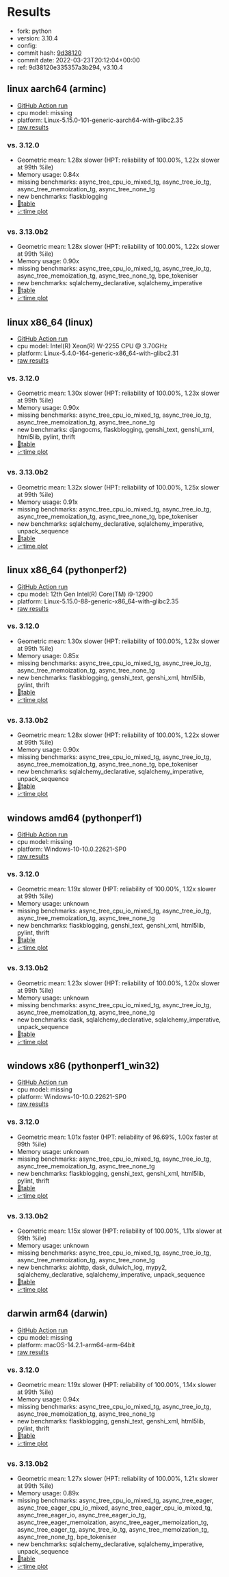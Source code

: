 # Results

- fork: python
- version: 3.10.4
- config: 
- commit hash: [9d38120](https://github.com/python/cpython/commit/9d38120)
- commit date: 2022-03-23T20:12:04+00:00
- ref: 9d38120e335357a3b294, v3.10.4

## linux aarch64 (arminc)

- [GitHub Action run](https://github.com/faster-cpython/benchmarking/actions/runs/8924024762)
- cpu model: missing
- platform: Linux-5.15.0-101-generic-aarch64-with-glibc2.35
- [raw results](bm-20220323-arminc-aarch64-python-9d38120e335357a3b294-3.10.4-9d38120.json)

### vs. 3.12.0

- Geometric mean: 1.28x slower (HPT: reliability of 100.00%, 1.22x slower at 99th %ile)
- Memory usage: 0.84x
- missing benchmarks: async_tree_cpu_io_mixed_tg, async_tree_io_tg, async_tree_memoization_tg, async_tree_none_tg
- new benchmarks: flaskblogging
- [📄table](bm-20220323-arminc-aarch64-python-9d38120e335357a3b294-3.10.4-9d38120-vs-3.12.0.md)
- [📈time plot](bm-20220323-arminc-aarch64-python-9d38120e335357a3b294-3.10.4-9d38120-vs-3.12.0.svg)

### vs. 3.13.0b2

- Geometric mean: 1.28x slower (HPT: reliability of 100.00%, 1.22x slower at 99th %ile)
- Memory usage: 0.90x
- missing benchmarks: async_tree_cpu_io_mixed_tg, async_tree_io_tg, async_tree_memoization_tg, async_tree_none_tg, bpe_tokeniser
- new benchmarks: sqlalchemy_declarative, sqlalchemy_imperative
- [📄table](bm-20220323-arminc-aarch64-python-9d38120e335357a3b294-3.10.4-9d38120-vs-3.13.0b2.md)
- [📈time plot](bm-20220323-arminc-aarch64-python-9d38120e335357a3b294-3.10.4-9d38120-vs-3.13.0b2.svg)

## linux x86_64 (linux)

- [GitHub Action run](https://github.com/faster-cpython/benchmarking/actions/runs/7646924903)
- cpu model: Intel(R) Xeon(R) W-2255 CPU @ 3.70GHz
- platform: Linux-5.4.0-164-generic-x86_64-with-glibc2.31
- [raw results](bm-20220323-linux-x86_64-python-v3.10.4-3.10.4-9d38120.json)

### vs. 3.12.0

- Geometric mean: 1.30x slower (HPT: reliability of 100.00%, 1.23x slower at 99th %ile)
- Memory usage: 0.90x
- missing benchmarks: async_tree_cpu_io_mixed_tg, async_tree_io_tg, async_tree_memoization_tg, async_tree_none_tg
- new benchmarks: djangocms, flaskblogging, genshi_text, genshi_xml, html5lib, pylint, thrift
- [📄table](bm-20220323-linux-x86_64-python-v3.10.4-3.10.4-9d38120-vs-3.12.0.md)
- [📈time plot](bm-20220323-linux-x86_64-python-v3.10.4-3.10.4-9d38120-vs-3.12.0.svg)

### vs. 3.13.0b2

- Geometric mean: 1.32x slower (HPT: reliability of 100.00%, 1.25x slower at 99th %ile)
- Memory usage: 0.91x
- missing benchmarks: async_tree_cpu_io_mixed_tg, async_tree_io_tg, async_tree_memoization_tg, async_tree_none_tg, bpe_tokeniser
- new benchmarks: sqlalchemy_declarative, sqlalchemy_imperative, unpack_sequence
- [📄table](bm-20220323-linux-x86_64-python-v3.10.4-3.10.4-9d38120-vs-3.13.0b2.md)
- [📈time plot](bm-20220323-linux-x86_64-python-v3.10.4-3.10.4-9d38120-vs-3.13.0b2.svg)

## linux x86_64 (pythonperf2)

- [GitHub Action run](https://github.com/faster-cpython/benchmarking/actions/runs/7646924903)
- cpu model: 12th Gen Intel(R) Core(TM) i9-12900
- platform: Linux-5.15.0-88-generic-x86_64-with-glibc2.35
- [raw results](bm-20220323-pythonperf2-x86_64-python-v3.10.4-3.10.4-9d38120.json)

### vs. 3.12.0

- Geometric mean: 1.30x slower (HPT: reliability of 100.00%, 1.23x slower at 99th %ile)
- Memory usage: 0.85x
- missing benchmarks: async_tree_cpu_io_mixed_tg, async_tree_io_tg, async_tree_memoization_tg, async_tree_none_tg
- new benchmarks: flaskblogging, genshi_text, genshi_xml, html5lib, pylint, thrift
- [📄table](bm-20220323-pythonperf2-x86_64-python-v3.10.4-3.10.4-9d38120-vs-3.12.0.md)
- [📈time plot](bm-20220323-pythonperf2-x86_64-python-v3.10.4-3.10.4-9d38120-vs-3.12.0.svg)

### vs. 3.13.0b2

- Geometric mean: 1.28x slower (HPT: reliability of 100.00%, 1.22x slower at 99th %ile)
- Memory usage: 0.90x
- missing benchmarks: async_tree_cpu_io_mixed_tg, async_tree_io_tg, async_tree_memoization_tg, async_tree_none_tg, bpe_tokeniser
- new benchmarks: sqlalchemy_declarative, sqlalchemy_imperative, unpack_sequence
- [📄table](bm-20220323-pythonperf2-x86_64-python-v3.10.4-3.10.4-9d38120-vs-3.13.0b2.md)
- [📈time plot](bm-20220323-pythonperf2-x86_64-python-v3.10.4-3.10.4-9d38120-vs-3.13.0b2.svg)

## windows amd64 (pythonperf1)

- [GitHub Action run](https://github.com/faster-cpython/benchmarking/actions/runs/7646924903)
- cpu model: missing
- platform: Windows-10-10.0.22621-SP0
- [raw results](bm-20220323-pythonperf1-amd64-python-v3.10.4-3.10.4-9d38120.json)

### vs. 3.12.0

- Geometric mean: 1.19x slower (HPT: reliability of 100.00%, 1.12x slower at 99th %ile)
- Memory usage: unknown
- missing benchmarks: async_tree_cpu_io_mixed_tg, async_tree_io_tg, async_tree_memoization_tg, async_tree_none_tg
- new benchmarks: flaskblogging, genshi_text, genshi_xml, html5lib, pylint, thrift
- [📄table](bm-20220323-pythonperf1-amd64-python-v3.10.4-3.10.4-9d38120-vs-3.12.0.md)
- [📈time plot](bm-20220323-pythonperf1-amd64-python-v3.10.4-3.10.4-9d38120-vs-3.12.0.svg)

### vs. 3.13.0b2

- Geometric mean: 1.23x slower (HPT: reliability of 100.00%, 1.20x slower at 99th %ile)
- Memory usage: unknown
- missing benchmarks: async_tree_cpu_io_mixed_tg, async_tree_io_tg, async_tree_memoization_tg, async_tree_none_tg
- new benchmarks: dask, sqlalchemy_declarative, sqlalchemy_imperative, unpack_sequence
- [📄table](bm-20220323-pythonperf1-amd64-python-v3.10.4-3.10.4-9d38120-vs-3.13.0b2.md)
- [📈time plot](bm-20220323-pythonperf1-amd64-python-v3.10.4-3.10.4-9d38120-vs-3.13.0b2.svg)

## windows x86 (pythonperf1_win32)

- [GitHub Action run](https://github.com/faster-cpython/benchmarking/actions/runs/7646924903)
- cpu model: missing
- platform: Windows-10-10.0.22621-SP0
- [raw results](bm-20220323-pythonperf1_win32-x86-python-v3.10.4-3.10.4-9d38120.json)

### vs. 3.12.0

- Geometric mean: 1.01x faster (HPT: reliability of 96.69%, 1.00x faster at 99th %ile)
- Memory usage: unknown
- missing benchmarks: async_tree_cpu_io_mixed_tg, async_tree_io_tg, async_tree_memoization_tg, async_tree_none_tg
- new benchmarks: flaskblogging, genshi_text, genshi_xml, html5lib, pylint, thrift
- [📄table](bm-20220323-pythonperf1_win32-x86-python-v3.10.4-3.10.4-9d38120-vs-3.12.0.md)
- [📈time plot](bm-20220323-pythonperf1_win32-x86-python-v3.10.4-3.10.4-9d38120-vs-3.12.0.svg)

### vs. 3.13.0b2

- Geometric mean: 1.15x slower (HPT: reliability of 100.00%, 1.11x slower at 99th %ile)
- Memory usage: unknown
- missing benchmarks: async_tree_cpu_io_mixed_tg, async_tree_io_tg, async_tree_memoization_tg, async_tree_none_tg
- new benchmarks: aiohttp, dask, dulwich_log, mypy2, sqlalchemy_declarative, sqlalchemy_imperative, unpack_sequence
- [📄table](bm-20220323-pythonperf1_win32-x86-python-v3.10.4-3.10.4-9d38120-vs-3.13.0b2.md)
- [📈time plot](bm-20220323-pythonperf1_win32-x86-python-v3.10.4-3.10.4-9d38120-vs-3.13.0b2.svg)

## darwin arm64 (darwin)

- [GitHub Action run](https://github.com/faster-cpython/benchmarking/actions/runs/7646924903)
- cpu model: missing
- platform: macOS-14.2.1-arm64-arm-64bit
- [raw results](bm-20220323-darwin-arm64-python-v3.10.4-3.10.4-9d38120.json)

### vs. 3.12.0

- Geometric mean: 1.19x slower (HPT: reliability of 100.00%, 1.14x slower at 99th %ile)
- Memory usage: 0.94x
- missing benchmarks: async_tree_cpu_io_mixed_tg, async_tree_io_tg, async_tree_memoization_tg, async_tree_none_tg
- new benchmarks: flaskblogging, genshi_text, genshi_xml, html5lib, pylint, thrift
- [📄table](bm-20220323-darwin-arm64-python-v3.10.4-3.10.4-9d38120-vs-3.12.0.md)
- [📈time plot](bm-20220323-darwin-arm64-python-v3.10.4-3.10.4-9d38120-vs-3.12.0.svg)

### vs. 3.13.0b2

- Geometric mean: 1.27x slower (HPT: reliability of 100.00%, 1.21x slower at 99th %ile)
- Memory usage: 0.89x
- missing benchmarks: async_tree_cpu_io_mixed_tg, async_tree_eager, async_tree_eager_cpu_io_mixed, async_tree_eager_cpu_io_mixed_tg, async_tree_eager_io, async_tree_eager_io_tg, async_tree_eager_memoization, async_tree_eager_memoization_tg, async_tree_eager_tg, async_tree_io_tg, async_tree_memoization_tg, async_tree_none_tg, bpe_tokeniser
- new benchmarks: sqlalchemy_declarative, sqlalchemy_imperative, unpack_sequence
- [📄table](bm-20220323-darwin-arm64-python-v3.10.4-3.10.4-9d38120-vs-3.13.0b2.md)
- [📈time plot](bm-20220323-darwin-arm64-python-v3.10.4-3.10.4-9d38120-vs-3.13.0b2.svg)

